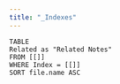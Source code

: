 ```yaml
---
title: "_Indexes" 
---
```

```dataview
TABLE
Related as "Related Notes"
FROM [[]]
WHERE Index = [[]]
SORT file.name ASC
```
